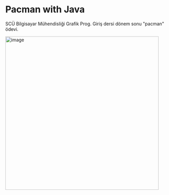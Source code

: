 # Pacman with Java
SCÜ Bilgisayar Mühendisliği Grafik Prog. Giriş dersi dönem sonu "pacman" ödevi.

<img width="477" alt="image" src="https://github.com/abdurrahmanekr/pacman-with-java/assets/15075759/6d3c8f3e-03a9-4fb7-bf45-9ba18176bd84">
